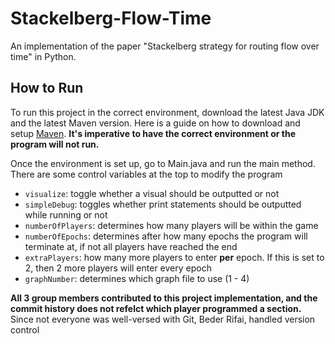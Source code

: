 # Stackelberg-Flow-Time
An implementation of the paper "Stackelberg strategy for routing flow over time" in Python.

## How to Run
To run this project in the correct environment, download the latest Java JDK and the latest Maven version. Here is a guide on how to download and setup [Maven](https://phoenixnap.com/kb/install-maven-windows). **It's imperative to have the correct environment or the program will not run.**

Once the environment is set up, go to Main.java and run the main method. There are some control variables at the top to modify the program
- `visualize`: toggle whether a visual should be outputted or not
- `simpleDebug`: toggles whether print statements should be outputted while running or not
- `numberOfPlayers`: determines how many players will be within the game
- `numberOfEpochs`: determines after how many epochs the program will terminate at, if not all players have reached the end
- `extraPlayers`: how many more players to enter **per** epoch. If this is set to 2, then 2 more players will enter every epoch
- `graphNumber`: determines which graph file to use (1 - 4)

**All 3 group members contributed to this project implementation, and the commit history does not refelct which player programmed a section.** Since not everyone was well-versed with Git, Beder Rifai, handled version control
